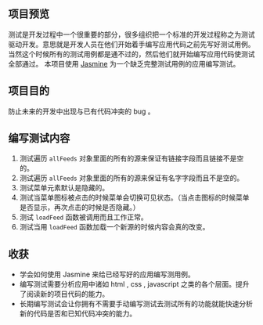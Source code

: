 ## 项目预览

测试是开发过程中一个很重要的部分，很多组织把一个标准的开发过程称之为测试驱动开发。意思就是开发人员在他们开始着手编写应用代码之前先写好测试用例。当然这个时候所有的测试用例都是通不过的，然后他们就开始编写应用代码使测试全部通过。
本项目使用 [Jasmine](http://jasmine.github.io) 为一个缺乏完整测试用例的应用编写测试。

## 项目目的

防止未来的开发中出现与已有代码冲突的 bug 。

## 编写测试内容

1. 测试遍历 `allFeeds` 对象里面的所有的源来保证有链接字段而且链接不是空的。
2. 测试遍历 `allFeeds` 对象里面的所有的源来保证有名字字段而且不是空的。
3. 测试菜单元素默认是隐藏的。
4. 测试当菜单图标被点击的时候菜单会切换可见状态。（当点击图标的时候菜单是否显示，再次点击的时候是否隐藏。）
5. 测试 `loadFeed` 函数被调用而且工作正常。
6. 测试当用 `loadFeed` 函数加载一个新源的时候内容会真的改变。

## 收获

* 学会如何使用 Jasmine 来给已经写好的应用编写测用例。
* 编写测试需要分析应用中诸如 html , css , javascript 之类的各个层面。提升了阅读新的项目代码的能力。
* 长期编写测试会让你拥有不需要手动编写测试去测试所有的功能就能快速分析新的代码是否和已知代码冲突的能力。
